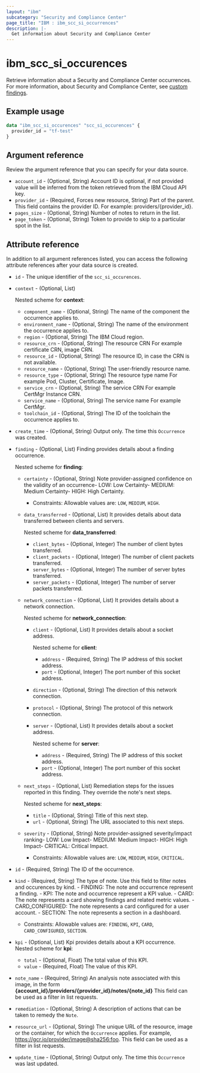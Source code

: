 ```yaml
---
layout: "ibm"
subcategory: "Security and Compliance Center"
page_title: "IBM : ibm_scc_si_occurrences"
description: |-
  Get information about Security and Compliance Center
---
```


# ibm_scc_si_occurences

Retrieve information about a Security and Compliance Center occurrences. For more information, about Security and Compliance Center, see [custom findings](https://cloud.ibm.com/docs/security-compliance?topic=security-compliance-setup_custom).

## Example usage

```terraform
data "ibm_scc_si_occurences" "scc_si_occurences" {
  provider_id = "tf-test"
}
```

## Argument reference

Review the argument reference that you can specify for your data source.

- `account_id` - (Optional, String) Account ID is optional, if not provided value will be inferred from the token retrieved from the IBM Cloud API key.
- `provider_id` - (Required, Forces new resource, String) Part of the parent. This field contains the provider ID. For example: providers/{provider_id}.
- `pages_size` - (Optional, String) Number of notes to return in the list.
- `page_token` - (Optional, String) Token to provide to skip to a particular spot in the list.

## Attribute reference

In addition to all argument references listed, you can access the following attribute references after your data source is created.

- `id` - The unique identifier of the `scc_si_occurences`.
- `context` - (Optional, List) 

    Nested scheme for **context**:
	- `component_name` - (Optional, String) The name of the component the occurrence applies to.
	- `environment_name` - (Optional, String) The name of the environment the occurrence applies to.
	- `region` - (Optional, String) The IBM Cloud region.
	- `resource_crn` - (Optional, String) The resource CRN For example certificate CRN, image CRN.
	- `resource_id` - (Optional, String) The resource ID, in case the CRN is not available.
	- `resource_name` - (Optional, String) The user-friendly resource name.
	- `resource_type` - (Optional, String) The resource type name For example Pod, Cluster, Certificate, Image.
	- `service_crn` - (Optional, String) The service CRN For example CertMgr Instance CRN.
	- `service_name` - (Optional, String) The service name For example CertMgr.
	- `toolchain_id` - (Optional, String) The ID of the toolchain the occurrence applies to.

- `create_time` - (Optional, String) Output only. The time this `Occurrence` was created.

- `finding` - (Optional, List) Finding provides details about a finding occurrence.
   
   Nested scheme for **finding**:
	- `certainty` - (Optional, String) Note provider-assigned confidence on the validity of an occurrence- LOW&#58; Low Certainty- MEDIUM&#58; Medium Certainty- HIGH&#58; High Certainty.
	  - Constraints: Allowable values are: `LOW`, `MEDIUM`, `HIGH`.
	- `data_transferred` - (Optional, List) It provides details about data transferred between clients and servers.
	
	   Nested scheme for **data_transferred**:
	   - `client_bytes` - (Optional, Integer) The number of client bytes transferred.
	   - `client_packets` - (Optional, Integer) The number of client packets transferred.
	   - `server_bytes` - (Optional, Integer) The number of server bytes transferred.
	   - `server_packets` - (Optional, Integer) The number of server packets transferred.
	- `network_connection` - (Optional, List) It provides details about a network connection.
	
	   Nested scheme for **network_connection**:
	   - `client` - (Optional, List) It provides details about a socket address.
		
		 Nested scheme for **client**:
		  - `address` - (Required, String) The IP address of this socket address.
		  - `port` - (Optional, Integer) The port number of this socket address.
	   - `direction` - (Optional, String) The direction of this network connection.
	   - `protocol` - (Optional, String) The protocol of this network connection.
	   - `server` - (Optional, List) It provides details about a socket address.
		
		  Nested scheme for **server**:
		  - `address` - (Required, String) The IP address of this socket address.
		  - `port` - (Optional, Integer) The port number of this socket address.
	- `next_steps` - (Optional, List) Remediation steps for the issues reported in this finding. They override the note's next steps.
	
	   Nested scheme for **next_steps**:
	   - `title` - (Optional, String) Title of this next step.
	   - `url` - (Optional, String) The URL associated to this next steps.
	- `severity` - (Optional, String) Note provider-assigned severity/impact ranking- LOW&#58; Low Impact- MEDIUM&#58; Medium Impact- HIGH&#58; High Impact- CRITICAL&#58; Critical Impact.
	  - Constraints: Allowable values are: `LOW`, `MEDIUM`, `HIGH`, `CRITICAL`.

- `id` - (Required, String) The ID of the occurrence.

- `kind` - (Required, String) The type of note. Use this field to filter notes and occurences by kind. - FINDING&#58; The note and occurrence represent a finding. - KPI&#58; The note and occurrence represent a KPI value. - CARD&#58; The note represents a card showing findings and related metric values. - CARD_CONFIGURED&#58; The note represents a card configured for a user account. - SECTION&#58; The note represents a section in a dashboard.
  - Constraints: Allowable values are: `FINDING`, `KPI`, `CARD`, `CARD_CONFIGURED`, `SECTION`.

- `kpi` - (Optional, List) Kpi provides details about a KPI occurrence.
Nested scheme for **kpi**:
	- `total` - (Optional, Float) The total value of this KPI.
	- `value` - (Required, Float) The value of this KPI.

- `note_name` - (Required, String) An analysis note associated with this image, in the form **{account_id}/providers/{provider_id}/notes/{note_id}** This field can be used as a filter in list requests.

- `remediation` - (Optional, String) A description of actions that can be taken to remedy the `Note`.

- `resource_url` - (Optional, String) The unique URL of the resource, image or the container, for which the `Occurrence` applies. For example, https://gcr.io/provider/image@sha256:foo. This field can be used as a filter in list requests.

- `update_time` - (Optional, String) Output only. The time this `Occurrence` was last updated.

